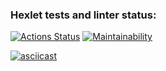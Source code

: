 ### Hexlet tests and linter status:
[![Actions Status](https://github.com/KsenosNick/java-project-61/actions/workflows/hexlet-check.yml/badge.svg)](https://github.com/KsenosNick/java-project-61/actions)
[![Maintainability](https://api.codeclimate.com/v1/badges/cf72251687d7d7ebf0be/maintainability)](https://codeclimate.com/github/KsenosNick/java-project-61/maintainability)

[![asciicast](https://asciinema.org/a/6KGoeEsoZPkwHclVLINBs31U3.svg)](https://asciinema.org/a/6KGoeEsoZPkwHclVLINBs31U3)
